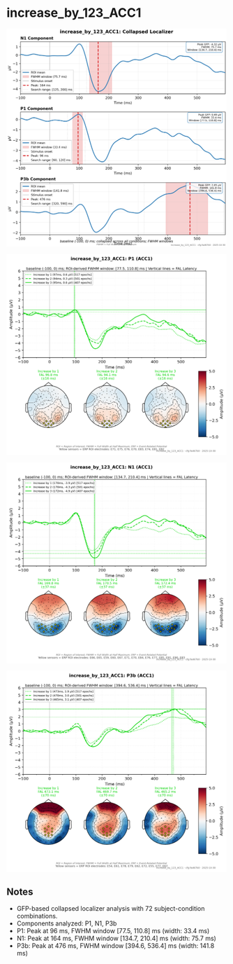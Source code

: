 # increase_by_123_ACC1

![figure](docs/assets/plots/increase_by_123_ACC1/increase_by_123_ACC1-collapsed_localizer.png)

![figure](docs/assets/plots/increase_by_123_ACC1/increase_by_123_ACC1-P1.png)

![figure](docs/assets/plots/increase_by_123_ACC1/increase_by_123_ACC1-N1.png)

![figure](docs/assets/plots/increase_by_123_ACC1/increase_by_123_ACC1-P3b.png)


## Notes

- GFP-based collapsed localizer analysis with 72 subject-condition combinations.
- Components analyzed: P1, N1, P3b
- P1: Peak at 96 ms, FWHM window [77.5, 110.8] ms (width: 33.4 ms)
- N1: Peak at 164 ms, FWHM window [134.7, 210.4] ms (width: 75.7 ms)
- P3b: Peak at 476 ms, FWHM window [394.6, 536.4] ms (width: 141.8 ms)
